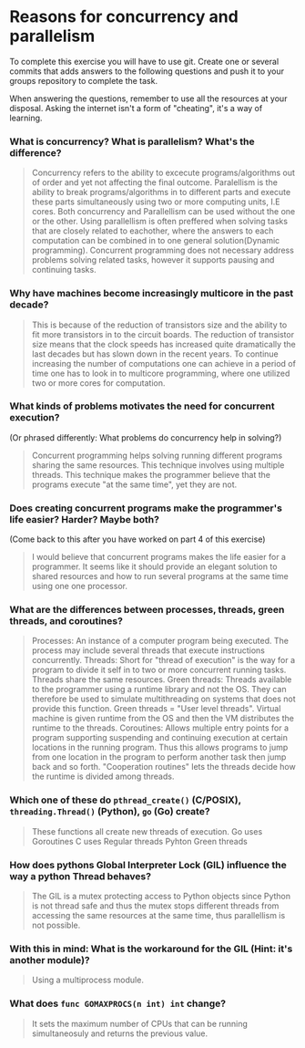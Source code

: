# Reasons for concurrency and parallelism


To complete this exercise you will have to use git. Create one or several commits that adds answers to the following questions and push it to your groups repository to complete the task.

When answering the questions, remember to use all the resources at your disposal. Asking the internet isn't a form of "cheating", it's a way of learning.

 ### What is concurrency? What is parallelism? What's the difference?
 > Concurrency refers to the ability to excecute programs/algorithms out of order and yet not affecting the final outcome.
   Paralellism is the ability to break programs/algorithms in to different parts and execute these parts simultaneously
   using two or more computing units, I.E cores. 
   Both concurrency and Parallellism can be used without the one or the other. Using parallellism is often preffered when
   solving tasks that are closely related to eachother, where the answers to each computation can be combined in to
   one general solution(Dynamic programming).
   Concurrent programming does not necessary address problems solving related tasks, however it supports
   pausing and continuing tasks.
 
 ### Why have machines become increasingly multicore in the past decade?
 > This is because of the reduction of transistors size and the ability to fit more transistors
   in to the circuit boards. The reduction of transistor size means that the clock speeds has increased
   quite dramatically the last decades but has slown down in the recent years. To continue increasing
   the number of computations one can achieve in a period of time one has to look in to
   multicore programming, where one utilized two or more cores for computation.
 
 ### What kinds of problems motivates the need for concurrent execution?
 (Or phrased differently: What problems do concurrency help in solving?)
 > Concurrent programming helps solving running different programs sharing the same resources.
   This technique involves using multiple threads. This technique makes the programmer
   believe that the programs execute "at the same time", yet they are not.
 
 ### Does creating concurrent programs make the programmer's life easier? Harder? Maybe both?
 (Come back to this after you have worked on part 4 of this exercise)
 > I would believe that concurrent programs makes the life easier for a programmer. It seems
   like it should provide an elegant solution to shared resources and how to run several
   programs at the same time using one one processor.
 
 ### What are the differences between processes, threads, green threads, and coroutines?
 > Processes: 		An instance of a computer program being executed. The process may include several threads
              		that execute instructions concurrently.
   Threads:   		Short for "thread of execution" is the way for a program to divide it self in to two
              		or more concurrent running tasks. Threads share the same resources.
   Green threads: 	Threads available to the programmer using a runtime library and not the 
                 	OS. They can therefore be used to simulate multithreading on systems
                 	that does not provide this function. Green threads = "User level threads". Virtual machine is given runtime from the OS and then the VM distributes the runtime to the threads.
   Coroutines:		Allows multiple entry points for a program supporting suspending and continuing execution at certain
   					locations in the running program. Thus this allows programs to jump from one location in the
   					program to perform another task then jump back and so forth. "Cooperation routines" lets the threads decide how the runtime is divided among threads.
 
 ### Which one of these do `pthread_create()` (C/POSIX), `threading.Thread()` (Python), `go` (Go) create?
 > These functions all create new threads of execution. 
   Go uses Goroutines
   C uses Regular threads
   Pyhton Green threads
 
 ### How does pythons Global Interpreter Lock (GIL) influence the way a python Thread behaves?
 > The GIL is a mutex protecting access to Python objects since Python is not thread safe and thus
   the mutex stops different threads from accessing the same resources at the same time, thus
   parallellism is not possible.
 
 ### With this in mind: What is the workaround for the GIL (Hint: it's another module)?
 > Using a multiprocess module.
 
 ### What does `func GOMAXPROCS(n int) int` change? 
 > It sets the maximum number of CPUs that can be running simultaneosuly and returns the previous 
   value.

